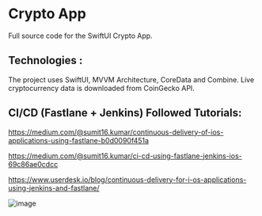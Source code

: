# Crypto App
 
 Full source code for the SwiftUI Crypto App.
 
## Technologies : 

The project uses SwiftUI, MVVM Architecture, CoreData and Combine. Live cryptocurrency data is downloaded from CoinGecko API.
 
 
 
 ## CI/CD (Fastlane + Jenkins) Followed Tutorials: 
 
 https://medium.com/@sumit16.kumar/continuous-delivery-of-ios-applications-using-fastlane-b0d0090f451a
 
 https://medium.com/@sumit16.kumar/ci-cd-using-fastlane-jenkins-ios-69c86ae0cdcc
 
 https://www.userdesk.io/blog/continuous-delivery-for-i-os-applications-using-jenkins-and-fastlane/

![image](https://user-images.githubusercontent.com/36794199/193008332-356376f6-60cd-4e89-aeae-6864dcef0410.png)
